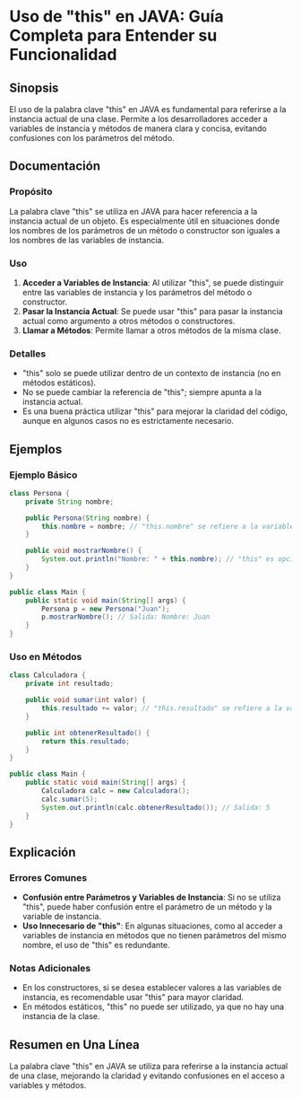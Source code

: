 <!--
Meta Description: # Uso de "this" en JAVA: Guía Completa para Entender su Funcionalidad ## Sinopsis El uso de la palabra clave "this" en JAVA es fundamental para referi...
Meta Keywords: instancia, métodos, nombre, variables, public
-->

# Uso de "this" en JAVA: Guía Completa para Entender su Funcionalidad

## Sinopsis
El uso de la palabra clave "this" en JAVA es fundamental para referirse a la instancia actual de una clase. Permite a los desarrolladores acceder a variables de instancia y métodos de manera clara y concisa, evitando confusiones con los parámetros del método.

## Documentación
### Propósito
La palabra clave "this" se utiliza en JAVA para hacer referencia a la instancia actual de un objeto. Es especialmente útil en situaciones donde los nombres de los parámetros de un método o constructor son iguales a los nombres de las variables de instancia.

### Uso
1. **Acceder a Variables de Instancia**: Al utilizar "this", se puede distinguir entre las variables de instancia y los parámetros del método o constructor.
2. **Pasar la Instancia Actual**: Se puede usar "this" para pasar la instancia actual como argumento a otros métodos o constructores.
3. **Llamar a Métodos**: Permite llamar a otros métodos de la misma clase.

### Detalles
- "this" solo se puede utilizar dentro de un contexto de instancia (no en métodos estáticos).
- No se puede cambiar la referencia de "this"; siempre apunta a la instancia actual.
- Es una buena práctica utilizar "this" para mejorar la claridad del código, aunque en algunos casos no es estrictamente necesario.

## Ejemplos
### Ejemplo Básico
```java
class Persona {
    private String nombre;

    public Persona(String nombre) {
        this.nombre = nombre; // "this.nombre" se refiere a la variable de instancia
    }

    public void mostrarNombre() {
        System.out.println("Nombre: " + this.nombre); // "this" es opcional aquí
    }
}

public class Main {
    public static void main(String[] args) {
        Persona p = new Persona("Juan");
        p.mostrarNombre(); // Salida: Nombre: Juan
    }
}
```

### Uso en Métodos
```java
class Calculadora {
    private int resultado;

    public void sumar(int valor) {
        this.resultado += valor; // "this.resultado" se refiere a la variable de instancia
    }

    public int obtenerResultado() {
        return this.resultado;
    }
}

public class Main {
    public static void main(String[] args) {
        Calculadora calc = new Calculadora();
        calc.sumar(5);
        System.out.println(calc.obtenerResultado()); // Salida: 5
    }
}
```

## Explicación
### Errores Comunes
- **Confusión entre Parámetros y Variables de Instancia**: Si no se utiliza "this", puede haber confusión entre el parámetro de un método y la variable de instancia.
- **Uso Innecesario de "this"**: En algunas situaciones, como al acceder a variables de instancia en métodos que no tienen parámetros del mismo nombre, el uso de "this" es redundante.

### Notas Adicionales
- En los constructores, si se desea establecer valores a las variables de instancia, es recomendable usar "this" para mayor claridad.
- En métodos estáticos, "this" no puede ser utilizado, ya que no hay una instancia de la clase.

## Resumen en Una Línea
La palabra clave "this" en JAVA se utiliza para referirse a la instancia actual de una clase, mejorando la claridad y evitando confusiones en el acceso a variables y métodos.